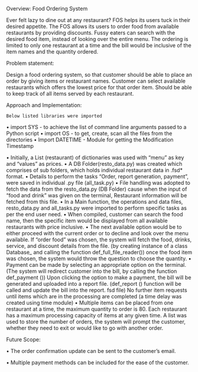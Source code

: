 Overview: Food Ordering System

Ever felt lazy to dine out at any restaurant? FOS helps its users tuck in their desired appetite. 
The FOS allows its users to order food from available restaurants by providing discounts.
Fussy eaters can search with the desired food item, instead of looking over the entire menu.
The ordering is limited to only one restaurant at a time and the bill would be inclusive of the item names and the quantity ordered.

Problem statement:

Design a food ordering system, so that customer should be able to place an order by giving items or restaurant names. Customer can select available restaurants which offers the lowest price for that order item. Should be able to keep track of all items served by each restaurant.

Approach and Implementation:

	Below listed libraries were imported

•	import SYS - to achieve the list of command line arguments passed to a Python     script
•	import OS - to get, create, scan all the files from the directories
•	Import DATETIME - Module for getting the Modification Timestamp

•	Initially, a List (restaurant) of dictionaries was used with “menu” as key and “values” as prices.
•	A DB Folder(resto_data.py) was created which comprises of sub folders, which holds individual restaurant data in .fsd* format.
•	Details to perform the tasks “Order, report generation, payment”, were saved in individual .py file (all_task.py)
•	File handling was adopted to fetch the data from the resto_data.py (DB Folder) cause when the input of “food and drink” was given on the terminal, Restaurant information will be fetched from this file.
•	In a Main function, the operations and data files, resto_data.py and all_tasks.py were imported to perform specific tasks as per the end user need.
•	When compiled, customer can search the food name, then the specific item would be displayed from all available restaurants with price inclusive. 
•	The next available option would be to either proceed with the current order or to decline and look over the menu available. If “order food” was chosen, the system will fetch the food, drinks, service, and discount details from the file. (by creating instance of a class Database_ and calling the function def_full_file_reader()) once the food item was chosen, the system would throw the question to choose the quantity.
•	Payment can be made by selecting an appropriate option on the terminal. (The system will redirect customer into the bill, by calling the function def_payment ()) Upon clicking the option to make a payment, the bill will be generated and uploaded into a report file. (def_report () function will be called and update the bill into the report. fsd file) No further item requests until items which are in the processing are completed (a time delay was created using time module)
•	Multiple items can be placed from one restaurant at a time, the maximum quantity to order is 80. Each restaurant has a maximum processing capacity of items at any given time. A list was used to store the number of orders, the system will prompt the customer, whether they need to exit or would like to go with another order.


Future Scope:

•	The order confirmation update can be sent to the customer’s email.

•	Multiple payment methods can be included for the ease of the customer.
